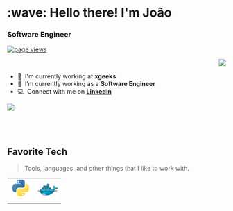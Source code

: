 <h1 align="left" id="title">:wave: Hello there! I'm João</h1>
<h3 align="left">Software Engineer</h3>

<p align="left">
  <a href="https://github.com/johnnytony/johnnytony">
    <img src="https://komarev.com/ghpvc/?username=johnnytony" alt="page views" />
  </a>
</p>

<a href="#johnnytony-title">
  <img src="https://github-readme-stats.vercel.app/api?username=johnnytony&show_icons=true&theme=onedark" align="right" />
</a>

<br>

- :office: &nbsp;I'm currently working at **xgeeks**
- :seedling: &nbsp;I’m currently working as a **Software Engineer**
- :computer: &nbsp;Connect with me on **[LinkedIn](https://www.linkedin.com/in/jo%C3%A3o-ant%C3%B3nio/)**
<a href="#johnnytony-title">
  <img src="https://spotify-github-profile.kittinanx.com/api/view?uid=ujuq241qyia2mvohdnnb4ay7s&cover_image=true&theme=natemoo-re&show_offline=false&background_color=121212&interchange=false&bar_color=53b14f&bar_color_cover=false" align="left" />
</a>

<br>
<br>
<br>
<br>


<h2 align="left" id="johnnytony-tech">Favorite Tech</h2>

> Tools, languages, and other things that I like to work with.
<table>
  <tr>
    <td align="left">
      <!-- Left-aligned image -->
      <img src="./img/python-original.svg" width="48" height="48 alt="Left Image" />
    </td>
    <td align="left">
      <!-- Right-aligned image 1 -->
      <img src="./img/docker-original.svg" width="48" height="48 alt="Right Image 1" />
    </td>
  </tr>
</table>
